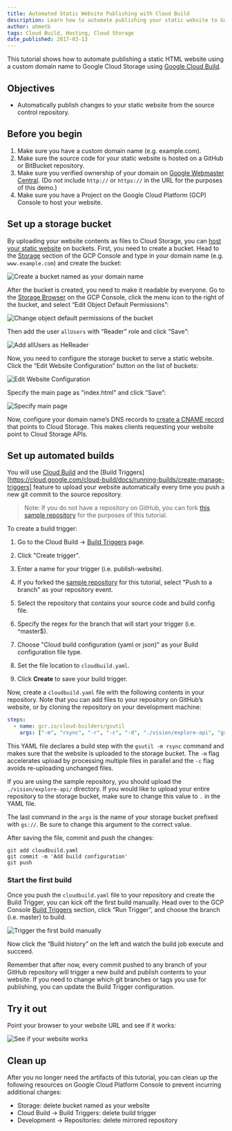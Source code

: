 ```yaml
---
title: Automated Static Website Publishing with Cloud Build
description: Learn how to automate publishing your static website to Google Cloud Storage with Cloud Build.
author: ahmetb
tags: Cloud Build, Hosting, Cloud Storage
date_published: 2017-03-13
---
```


This tutorial shows how to automate publishing a static HTML website using a
custom domain name to Google Cloud Storage using [Google Cloud Build][gcb].

## Objectives

- Automatically publish changes to your static website from the source control
  repository.

## Before you begin

1. Make sure you have a custom domain name (e.g. example.com).
1. Make sure the source code for your static website is hosted on a GitHub or
   BitBucket repository.
1. Make sure you verified ownership of your domain on [Google Webmaster
   Central][gwc]. (Do not include `http://` or `https://` in the URL for the
   purposes of this demo.)
1. Make sure you have a Project on the Google Cloud Platform (GCP) Console to
   host your website.

## Set up a storage bucket

By uploading your website contents as files to Cloud Storage, you can
[host your static website][gcs-hosting] on buckets. First, you need to create a
bucket. Head to the [Storage][p6n-storage] section of the GCP Console and type
in your domain name (e.g. `www.example.com`) and create the bucket:

![Create a bucket named as your domain
name](https://storage.googleapis.com/gcp-community/tutorials/automated-publishing-cloud-build/create-bucket.png)

After the bucket is created, you need to make it readable by everyone. Go to the
[Storage Browser][p6n-storage] on the GCP Console, click the menu icon
to the right of the bucket, and select “Edit Object Default Permissions”:

![Change object default permissions of the
bucket](https://storage.googleapis.com/gcp-community/tutorials/automated-publishing-cloud-build/change-defacl.png)

Then add the user `allUsers` with “Reader” role and click “Save”:

![Add allUsers as
HeReader](https://storage.googleapis.com/gcp-community/tutorials/automated-publishing-cloud-build/add-allUsers.png)

Now, you need to configure the storage bucket to serve a static website. Click
the “Edit Website Configuration” button on the list of buckets:

![Edit Website
Configuration](https://storage.googleapis.com/gcp-community/tutorials/automated-publishing-cloud-build/configure-website-button.png)

Specify the main page as "index.html" and click “Save”:

![Specify main
page](https://storage.googleapis.com/gcp-community/tutorials/automated-publishing-cloud-build/configure-website.png)

Now, configure your domain name’s DNS records to [create a CNAME
record][gcs-hosting] that points to Cloud Storage. This makes clients
requesting your website point to Cloud Storage APIs.

## Set up automated builds

You will use [Cloud Build][gcb] and the [Build Triggers][https://cloud.google.com/cloud-build/docs/running-builds/create-manage-triggers]
feature to upload your website automatically every time you push a new git
commit to the source repository.

> Note: If you do not have a repository on GitHub, you can fork [this sample
> repository][sample-repo] for the purposes of this tutorial.

To create a build trigger:

1. Go to the Cloud Build &rarr; [Build Triggers][p6n-triggers] page.

2. Click "Create trigger".

3. Enter a name for your trigger (i.e. publish-website).

4. If you forked the [sample repository][sample-repo] for this tutorial,
   select "Push to a branch" as your repository event.

5. Select the repository that contains your source code and build
   config file.

6. Specify the regex for the branch that will start your trigger (i.e. ^master$).

7. Choose "Cloud build configuration (yaml or json)" as your Build configuration
   file type.

8. Set the file location to `cloudbuild.yaml`.

9. Click **Create** to save your build trigger.

Now, create a `cloudbuild.yaml` file with the following contents in your
repository. Note that you can add files to your repository on GitHub’s website, or
by cloning the repository on your development machine:

```yaml
steps:
  - name: gcr.io/cloud-builders/gsutil
    args: ["-m", "rsync", "-r", "-c", "-d", "./vision/explore-api", "gs://hello.alp.im"]
```

This YAML file declares a build step with the `gsutil -m rsync` command and
makes sure that the website is uploaded to the storage bucket. The `-m` flag
accelerates upload by processing multiple files in parallel and the `-c` flag
avoids re-uploading unchanged files.

If you are using the sample repository, you should upload the
`./vision/explore-api/` directory. If you would like to upload your entire
repository to the storage bucket, make sure to change this value to `.` in the
YAML file.

The last command in the `args` is the name of your storage bucket prefixed with
`gs://`. Be sure to change this argument to the correct value.

After saving the file, commit and push the changes:

    git add cloudbuild.yaml
    git commit -m 'Add build configuration'
    git push

### Start the first build

Once you push the `cloudbuild.yaml` file to your repository and create the Build
Trigger, you can kick off the first build manually. Head over to the GCP Console
[Build Triggers][p6n-triggers] section, click “Run
Trigger”, and choose the branch (i.e. master) to build.

![Trigger the first build
manually](https://storage.googleapis.com/gcp-community/tutorials/automated-publishing-cloud-build/trigger-build.png)

Now click the “Build history” on the left and watch the build job execute and
succeed.

Remember that after now, every commit pushed to any branch of your GitHub
repository will trigger a new build and publish contents to your website. If you
need to change which git branches or tags you use for publishing, you can update
the Build Trigger configuration.

## Try it out

Point your browser to your website URL and see if it works:

![See if your website
works](https://storage.googleapis.com/gcp-community/tutorials/automated-publishing-cloud-build/browser.png)

## Clean up

After you no longer need the artifacts of this tutorial, you can clean up the
following resources on Google Cloud Platform Console to prevent incurring
additional charges:

- Storage: delete bucket named as your website
- Cloud Build &rarr; Build Triggers: delete build trigger
- Development &rarr; Repositories: delete mirrored repository

[gcb]: https://cloud.google.com/cloud-build/
[gwc]: https://www.google.com/webmasters/verification/
[gcs-hosting]: https://cloud.google.com/storage/docs/hosting-static-website
[p6n-storage]: https://console.cloud.google.com/storage/browser
[p6n-triggers]: https://console.cloud.google.com/gcr/triggers
[bt]: https://cloud.google.com/cloud-build/docs/creating-build-triggers
[sample-repo]: https://github.com/GoogleCloudPlatform/web-docs-samples
